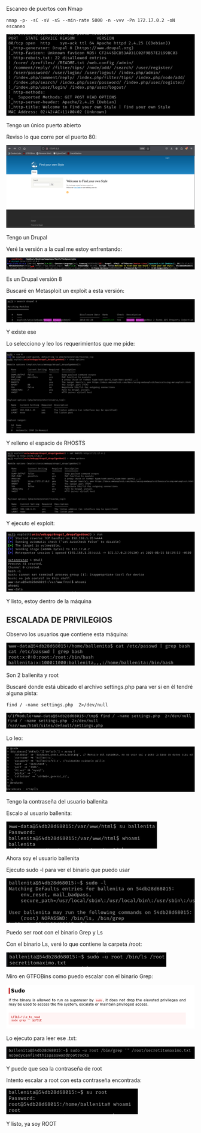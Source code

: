 Escaneo de puertos con Nmap
```
nmap -p- -sC -sV -sS --min-rate 5000 -n -vvv -Pn 172.17.0.2 -oN escaneo
```

![](../../../Images/Pasted%20image%2020250115101105.png)

Tengo un único puerto abierto

Reviso lo que corre por el puerto 80:

![](../../../Images/Pasted%20image%2020250115101210.png)

Tengo un Drupal

Veré la versión a la cual me estoy enfrentando:

![](../../../Images/Pasted%20image%2020250115102542.png)

Es un Drupal versión 8

Buscaré en Metasploit un exploit a esta versión:

![](../../../Images/Pasted%20image%2020250115102716.png)

Y existe ese

Lo selecciono y leo los requerimientos que me pide:

![](../../../Images/Pasted%20image%2020250115102815.png)

Y relleno el espacio de RHOSTS

![](../../../Images/Pasted%20image%2020250115102855.png)

Y ejecuto el exploit:

![](../../../Images/Pasted%20image%2020250115102950.png)

 Y listo, estoy dentro de la máquina

## ESCALADA DE PRIVILEGIOS

Observo los usuarios que contiene esta máquina:

![](../../../Images/Pasted%20image%2020250115103133.png)

Son 2 ballenita y root

Buscaré donde está ubicado el archivo settings.php para ver si en él tendré alguna pista:
```
find / -name settings.php  2>/dev/null 
```

![](../../../Images/Pasted%20image%2020250115103334.png)

Lo leo:

![](../../../Images/Pasted%20image%2020250115103451.png)

Tengo la contraseña del usuario ballenita

Escalo al usuario ballenita:

![](../../../Images/Pasted%20image%2020250115103651.png)

Ahora soy el usuario ballenita

Ejecuto sudo -l para ver el binario que puedo usar 

![](../../../Images/Pasted%20image%2020250115103733.png)

Puedo ser root con el binario Grep y Ls

Con el binario Ls, veré lo que contiene la carpeta /root:

![](../../../Images/Pasted%20image%2020250115104020.png)

Miro en GTFOBins como puedo escalar con el binario Grep:

![](../../../Images/Pasted%20image%2020250115103803.png)

Lo ejecuto para leer ese .txt:

![](../../../Images/Pasted%20image%2020250115104148.png)

Y puede que sea la contraseña de root

Intento escalar a root con esta contraseña encontrada:

![](../../../Images/Pasted%20image%2020250115104221.png)

Y listo, ya soy ROOT

